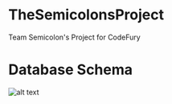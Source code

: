 # TheSemicolonsProject
Team Semicolon's Project for CodeFury

# Database Schema
![alt text](C:\Users\preet\Downloads\dbSchema.png)
